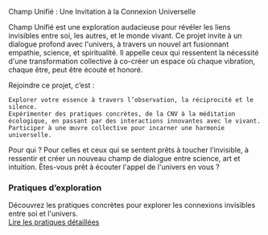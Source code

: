 Champ Unifié : Une Invitation à la Connexion Universelle

Champ Unifié est une exploration audacieuse pour révéler les liens invisibles entre soi, les autres, et le monde vivant. Ce projet invite à un dialogue profond avec l'univers, à travers un nouvel art fusionnant empathie, science, et spiritualité. Il appelle ceux qui ressentent la nécessité d'une transformation collective à co-créer un espace où chaque vibration, chaque être, peut être écouté et honoré.

Rejoindre ce projet, c’est :

    Explorer votre essence à travers l’observation, la réciprocité et le silence.
    Expérimenter des pratiques concrètes, de la CNV à la méditation écologique, en passant par des interactions innovantes avec le vivant.
    Participer à une œuvre collective pour incarner une harmonie universelle.

Pour qui ?
Pour celles et ceux qui se sentent prêts à toucher l’invisible, à ressentir et créer un nouveau champ de dialogue entre science, art et intuition. Êtes-vous prêt à écouter l'appel de l'univers en vous ?

### **Pratiques d’exploration**  
Découvrez les pratiques concrètes pour explorer les connexions invisibles entre soi et l'univers.  
[Lire les pratiques détaillées](Pratiques.md)
